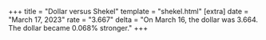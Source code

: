 +++
title = "Dollar versus Shekel"
template = "shekel.html"
[extra]
date = "March 17, 2023"
rate = "3.667"
delta = "On March 16, the dollar was 3.664. The dollar became 0.068% stronger."
+++
